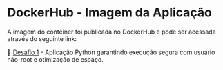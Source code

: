 # DockerHub - Imagem da Aplicação

A imagem do contêiner foi publicada no DockerHub e pode ser acessada através do seguinte link:

🔗 [Desafio 1](https://hub.docker.com/repository/docker/dellabeneta/conversao-temperatura/general) - Aplicação Python garantindo execução segura com usuário não-root e otimização de espaço.